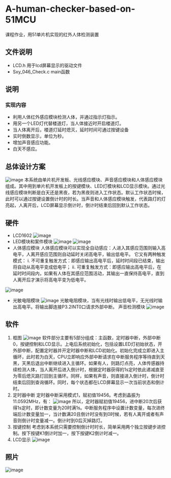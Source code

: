 # A-human-checker-based-on-51MCU
课程作业，用51单片机实现的红外人体检测装置
## 文件说明
* LCD.h 用于lcd屏幕显示的驱动文件
* Sxy_046_Check.c main函数
## 说明
### 实现内容
* 利用人体红外感应模块检测人体，并通过指示灯指示。
* 用另一个LED灯代替楼道灯，当人体接近时开启楼道灯。
* 当人体离开后，楼道灯延时熄灭，延时时间可通过按键设备
* 实时倒数显示，单位为秒。
* 增加声音感应功能。
* 白天不感应。
## 总体设计方案
![image](https://github.com/AcidFish12/A-human-checker-based-on-51MCU/assets/75008732/e6adf254-7bfe-4c08-bc57-46005dc7351b)
本系统由单片机开发板、光线感应模块、声音感应模块和人体感应模块组成。其中用到单片机开发板上的按键模块、LED灯模块和LCD显示模块。通过光线感应模块判断是白天还是黑夜，若为黑夜则进入工作状态。默认工作状态时候，此时可以通过按键设置倒计时的时长。当声音和人体感应模块触发，代表路灯的灯亮起，人离开后，LCD屏幕显示倒计时，倒计时结束后回到默认工作状态。
## 硬件
* LCD1602
![image](https://github.com/AcidFish12/A-human-checker-based-on-51MCU/assets/75008732/054f6587-c993-4354-8019-f2fb47cee443)
* LED模块和案件模块
![image](https://github.com/AcidFish12/A-human-checker-based-on-51MCU/assets/75008732/a33860df-fcc6-4d85-ae14-860a390e87c4)
![image](https://github.com/AcidFish12/A-human-checker-based-on-51MCU/assets/75008732/466b3222-d63b-4759-a60c-5ed14cfc1fa9)
* 人体感应模块
人体感应模块可以实现全自动感应：人进入其感应范围则输入高电平，人离开感应范围则自动延时关闭高电平，输出低电平。
它又有两种触发模式：
i.	不可重复触发方式：即感应输出高电平后，延时时间段已结束，输出将自动从高电平变成低电平；
ii.	可重复触发方式：即感应输出高电平后，在延时时间段内，如果有人体在其感应范围活动，其输出一直保持高电平，直到人离开后才演示将高电平变为低电平。

![image](https://github.com/AcidFish12/A-human-checker-based-on-51MCU/assets/75008732/0dab00a4-03dd-496f-9051-163105a04717)
* 光敏电阻模块
![image](https://github.com/AcidFish12/A-human-checker-based-on-51MCU/assets/75008732/554a46c9-ef68-434d-bedf-1359b7c0c38d)
光敏电阻模块，当有光线时输出低电平，无光线时输出高电平。将输出脚连接P3.2INT0口请求外部中断。 声音检测模块
![image](https://github.com/AcidFish12/A-human-checker-based-on-51MCU/assets/75008732/7b1a2931-cc25-400b-84a3-f5f6d5467f4a)
## 软件
1. 框图
![image](https://github.com/AcidFish12/A-human-checker-based-on-51MCU/assets/75008732/739d0d4c-515a-4199-8962-9c2c77b95fe3)
软件部分主要有5部分组成：主函数，定时器中断，外部中断0，按键控制和LCD显示。上电后系统初始化，包括设置LED灯初始状态，开外部中断，配置定时器并开定时器中断和LCD初始化。初始化完成立即进入主循环，此时若为白天，CPU立即响应外部中断请求在中断服务程序等待直到天黑，天黑后退出中断继续进入主循环。如果有人，则路灯点亮，人体传感器持续检测人体，当人离开后进入倒计时，根据定时器获得的1s定时依此递减直至为零后熄灭路灯回到主循环。同样，如果有声音，则直接进入倒计时，倒计时结束后回到查询循环。同时，每个状态都在LCD屏幕显示一次当前状态和倒计时。
2. 定时器中断
定时器中断采用模式1，赋初值19456。考虑到晶振为11.0592MHz，有：
 ![image](https://github.com/AcidFish12/A-human-checker-based-on-51MCU/assets/75008732/2af9dee4-1ebc-4c89-ad17-bde98dea50f0)
所以，定时器赋初值19456，进中断20次后获得1s定时，即计数变量为20时满1s。中断服务程序中设置计数变量，每次进终端后计数变量加一，当计数满20且倒计时没有到0时候，若有人离开或者有声音则倒计时变量减一。倒计时到0后灭掉路灯。
3. 按键控制
考虑到本系统只需要控制倒计时时长，简单采用两个独立按键步进控制。按下按键K1倒计时加一，按下按键K2倒计时减一。
4. LCD显示
![image](https://github.com/AcidFish12/A-human-checker-based-on-51MCU/assets/75008732/5e469ee7-b313-486a-b04d-54a05830b78d)
## 照片
![image](https://github.com/AcidFish12/A-human-checker-based-on-51MCU/assets/75008732/c109b89b-a4eb-4f72-b2b1-ef7d1ffddbf3)






